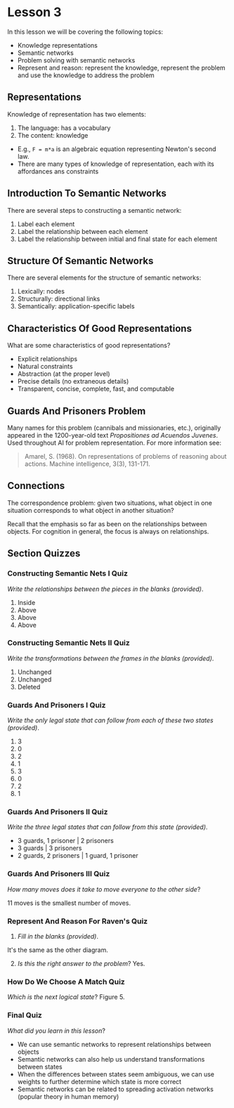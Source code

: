 # Lesson 3

In this lesson we will be covering the following topics:

- Knowledge representations
- Semantic networks
- Problem solving with semantic networks
- Represent and reason: represent the knowledge, represent the problem and use the knowledge to address the problem

## Representations

Knowledge of representation has two elements:

1. The language: has a vocabulary
2. The content: knowledge

- E.g., `F = m*a` is an algebraic equation representing Newton's second law.
- There are many types of knowledge of representation, each with its affordances ans constraints
  
## Introduction To Semantic Networks

There are several steps to constructing a semantic network:

1. Label each element
2. Label the relationship between each element
3. Label the relationship between initial and final state for each element

## Structure Of Semantic Networks

There are several elements for the structure of semantic networks:

1. Lexically: nodes
2. Structurally: directional links
3. Semantically: application-specific labels

## Characteristics Of Good Representations

What are some characteristics of good representations?

- Explicit relationships
- Natural constraints
- Abstraction (at the proper level)
- Precise details (no extraneous details)
- Transparent, concise, complete, fast, and computable

## Guards And Prisoners Problem

Many names for this problem (cannibals and missionaries, etc.), originally appeared in the 1200-year-old text _Propositiones ad Acuendos Juvenes_. Used throughout AI for problem representation. For more information see:

> Amarel, S. (1968). On representations of problems of reasoning about actions. Machine intelligence, 3(3), 131-171.

## Connections

The correspondence problem: given two situations, what object in one situation corresponds to what object in another situation?

Recall that the emphasis so far as been on the relationships between objects. For cognition in general, the focus is always on relationships.

## Section Quizzes

### Constructing Semantic Nets I Quiz

_Write the relationships between the pieces in the blanks (provided)_.

1. Inside
2. Above
3. Above
4. Above

### Constructing Semantic Nets II Quiz

_Write the transformations between the frames in the blanks (provided)_.

1. Unchanged
2. Unchanged
3. Deleted

### Guards And Prisoners I Quiz

_Write the only legal state that can follow from each of these two states (provided)_.

1. 3
2. 0
3. 2
4. 1
5. 3
6. 0
7. 2
8. 1

### Guards And Prisoners II Quiz

_Write the three legal states that can follow from this state (provided)_.

- 3 guards, 1 prisoner | 2 prisoners
- 3 guards | 3 prisoners
- 2 guards, 2 prisoners | 1 guard, 1 prisoner

### Guards And Prisoners III Quiz

_How many moves does it take to move everyone to the other side_?

11 moves is the smallest number of moves.

### Represent And Reason For Raven's Quiz

1. _Fill in the blanks (provided)_.

It's the same as the other diagram.

2. _Is this the right answer to the problem_? Yes.

### How Do We Choose A Match Quiz

_Which is the next logical state_? Figure 5.

### Final Quiz

_What did you learn in this lesson_?

- We can use semantic networks to represent relationships between objects
- Semantic networks can also help us understand transformations between states
- When the differences between states seem ambiguous, we can use weights to further determine which state is more correct
- Semantic networks can be related to spreading activation networks (popular theory in human memory)

